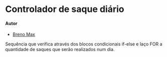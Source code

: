 # Controlador de saque diário

#### Autor
- [Breno Max](https://github.com/brennomax)

Sequência que verifica através dos blocos condicionais if-else e laço FOR a quantidade de saques que serão realizados num dia.